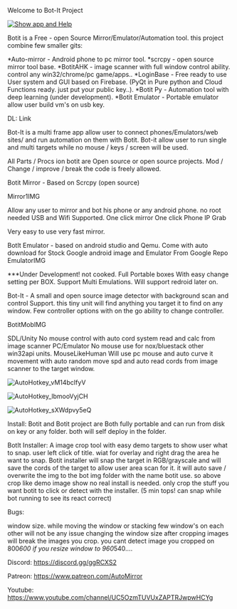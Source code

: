 Welcome to Bot-It Project

[![Show app and Help](https://user-images.githubusercontent.com/52171360/97310743-3e8e9b80-186c-11eb-87c2-7bbeae2fe6ec.png)](https://youtu.be/EHXa-QqE0ko)

Botit is a Free - open Source Mirror/Emulator/Automation tool.
this project combine few smaller gits:

*Auto-mirror - Android phone to pc mirror tool.
*scrcpy - open source mirror tool base.
*BotitAHK - image scanner with full window control ability. control any win32/chrome/pc game/apps..
*LoginBase - Free ready to use User system and GUI based on Firebase. (PyQt in Pure python and Cloud Functions ready. just put your public key..).
*Botit Py - Automation tool with deep learning (under development).
*Botit Emulator - Portable emulator allow user build vm's on usb key.

DL:
Link

Bot-It is a multi frame app allow user to connect phones/Emulators/web sites/ and run automation on them with Botit.
Bot-it allow user to run single and multi targets while no mouse / keys / screen will be used.

All Parts / Procs ion botit are Open source or open source projects.
Mod / Change / improve / break the code is freely allowed.

Botit Mirror - Based on Scrcpy (open source)

Mirror1IMG

Allow any user to mirror and bot his phone or any android phone.
no root needed 
USB and Wifi Supported.
One click mirror
One click Phone IP Grab

Very easy to use very fast mirror.

BotIt Emulator - based on android studio and Qemu. Come with auto download for Stock Google android image and Emulator From Google Repo
EmulatorIMG

***Under Development! not cooked.
Full Portable boxes With easy change setting per BOX.
Support Multi Emulations.
Will support redroid later on.


Bot-It - A small and open source image detector with background scan and control Support.
this tiny unit will find anything you target it to find on any window.
Few controller options with on the go ability to change controller.

BotitMobIMG

SDL/Unity No mouse control with auto cord system read and calc from image scanner
PC/Emulator No mouse use for nox/bluestack other win32api units.
MouseLikeHuman Will use pc mouse and auto curve it movement with auto random move spd and auto read cords from image scanner to the target window.

![AutoHotkey_vM14bcIfyV](https://user-images.githubusercontent.com/52171360/81484415-18137000-91fa-11ea-99e1-7eaf724ec4e7.png)

![AutoHotkey_lbmooVyjCH](https://user-images.githubusercontent.com/52171360/81484418-1b0e6080-91fa-11ea-9181-2e96902fd507.png)

![AutoHotkey_sXWdpvy5eQ](https://user-images.githubusercontent.com/52171360/81484419-1f3a7e00-91fa-11ea-837b-df846af8db1e.png)



Install:
Botit and Botit project are Both fully portable and can run from disk on key or any folder.
both will self deploy in the folder.

BotIt Installer:
A image crop tool with easy demo targets to show user what to snap.
user left click of title. wiat for overlay and right drag the area he want to snap.
Botit installer will snap the target in RGB/grayscale and will save the cords of the target to allow user area scan for it.
it will auto save / overwrite the img to the bot img folder with the name botit use.
so above crop like demo image show no real install is needed. only crop the stuff you  want botit to click or detect with the installer. (5 min tops! can snap while bot running to see its react correct)

Bugs:

window size. while moving the window or stacking few window's on each other will not be any issue
changing the window size after cropping images will break the images you crop.
you cant detect image you cropped on 800*600 if you resize window to 960*540....

Discord:
https://discord.gg/ggRCXS2

Patreon:
https://www.patreon.com/AutoMirror

Youtube:
https://www.youtube.com/channel/UC5OzmTUVUxZAPTRJwpwHCYg
